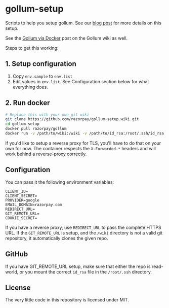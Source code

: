 # gollum-setup

Scripts to help you setup gollum. See our [blog post][blog] for more details on this setup.

See the [Gollum via Docker][docker] post on the Gollum wiki as well.

Steps to get this working:

## 1. Setup configuration

1. Copy `env.sample` to `env.list`
2. Edit values in `env.list`. See Configuration section below for what everything does.

## 2. Run docker 

```sh
# Replace this with your own git wiki
git clone https://github.com/razorpay/gollum-setup.wiki.git
cd gollum-setup
docker pull razorpay/gollum
docker run -v /path/to/wiki:/wiki -v /path/to/id_rsa:/root/.ssh/id_rsa -p 4567:8080 --env-file env.list razorpay/gollum
```

If you'd like to setup a reverse proxy for TLS, you'll have to do that on your own for now. The container respects the `X-Forwarded-*` headers and will work behind a reverse-proxy correctly.

## Configuration

You can pass it the following environment variables:

```
CLIENT_ID=
CLIENT_SECRET=
PROVIDER=google
EMAIL_DOMAIN=razorpay.com
REDIRECT_URL=
GIT_REMOTE_URL=
COOKIE_SECRET=
```

If you have a reverse proxy, use `REDIRECT_URL` to pass the complete HTTPS URL. If the `GIT_REMOTE_URL` is setup, and the `/wiki` directory is not a valid git repository, it automatically clones the given repo.

## GitHub

If you have GIT_REMOTE_URL setup, make sure that either the repo is read-world, or you mount the correct `id_rsa` file in the `/root/.ssh` directory.

## License

The very little code in this repository is licensed under MIT.

[docker]: https://github.com/gollum/gollum/wiki/Gollum-via-Docker
[blog]: https://razorpay.com/blog/TODO
